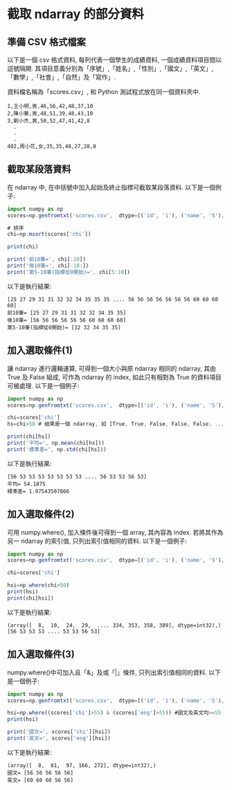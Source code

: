 # 截取 ndarray 的部分資料 

## 準備 CSV 格式檔案

以下是一個 csv 格式資料, 每列代表一個學生的成績資料, 一個成績資料項目間以逗號隔開.
其項目意義分別為「序號」,「姓名」,「性別」,「國文」,「英文」,「數學」,「社會」,「自然」及「寫作」.
<p>
資料檔名稱為「scores.csv」, 和 Python 測試程式放在同一個資料夾中.

```
1,王小明,男,46,56,42,48,37,10
2,陳小華,男,48,51,39,48,43,10
3,劉小杰,男,50,52,47,41,42,8
  .
  .
  .
402,周小花,女,35,35,48,27,28,8
```

## 截取某段落資料

在 ndarray 中, 在中括號中加入起始及終止指標可截取某段落資料. 以下是一個例子:

```javascript
import numpy as np
scores=np.genfromtxt('scores.csv',  dtype=[('id', 'i'), ('name', 'S'), ('chi', 'i'), ('eng', 'i'), ('mat', 'i'), ('soc', 'i'), ('nat', 'i'), ('lec', 'i')], delimiter=',', usecols=(0, 1, 3, 4, 5, 6, 7, 8,), unpack=True)

# 排序
chi=np.msort(scores['chi'])

print(chi)

print('前10筆=', chi[:10])
print('後10筆=', chi[-10:])
print('第5-10筆(指標從0開始)=', chi[5:10])
```

以下是執行結果:
```
[25 27 29 31 31 32 32 34 35 35 35 .... 56 56 56 56 56 56 56 60 60 60 60]
前10筆= [25 27 29 31 31 32 32 34 35 35]
後10筆= [56 56 56 56 56 56 60 60 60 60]
第5-10筆(指標從0開始)= [32 32 34 35 35]
```

## 加入選取條件(1)

讓 ndarray 進行邏輯運算, 可得到一個大小與原 ndarray 相同的 ndarray, 其由 True 及 False 組成, 
可作為 ndarray 的 index, 如此只有相對為 True 的資料項目可被處理. 以下是一個例子:

```javascript
import numpy as np
scores=np.genfromtxt('scores.csv',  dtype=[('id', 'i'), ('name', 'S'), ('chi', 'i'), ('eng', 'i'), ('mat', 'i'), ('soc', 'i'), ('nat', 'i'), ('lec', 'i')], delimiter=',', usecols=(0, 1, 3, 4, 5, 6, 7, 8,), unpack=True)

chi=scores['chi']
hs=chi>50 # 結果是一個 ndarray, 如 [True, True, False, False, False, ....]

print(chi[hs])
print('平均=', np.mean(chi[hs]))
print('標準差=', np.std(chi[hs]))
```

以下是執行結果:
```
[56 53 53 53 53 53 53 53 .... 56 53 53 56 53]
平均= 54.1875
標準差= 1.97543507866
```


## 加入選取條件(2)

可用 numpy.where(), 加入條件後可得到一個 array, 其內容為 index. 
若將其作為另一 ndarray 的索引值, 只列出索引值相同的資料. 以下是一個例子:

```javascript
import numpy as np
scores=np.genfromtxt('scores.csv',  dtype=[('id', 'i'), ('name', 'S'), ('chi', 'i'), ('eng', 'i'), ('mat', 'i'), ('soc', 'i'), ('nat', 'i'), ('lec', 'i')], delimiter=',', usecols=(0, 1, 3, 4, 5, 6, 7, 8,), unpack=True)

chi=scores['chi']

hsi=np.where(chi>50)
print(hsi)
print(chi[hsi])
```

以下是執行結果:
```
(array([  8,  10,  24,  29,  .... 334, 353, 358, 389], dtype=int32),)
[56 53 53 53 .... 53 53 56 53]
```


## 加入選取條件(3)

numpy.where()中可加入且「&」及或「|」條件, 只列出索引值相同的資料. 以下是一個例子:

```javascript
import numpy as np
scores=np.genfromtxt('scores.csv',  dtype=[('id', 'i'), ('name', 'S'), ('chi', 'i'), ('eng', 'i'), ('mat', 'i'), ('soc', 'i'), ('nat', 'i'), ('lec', 'i')], delimiter=',', usecols=(0, 1, 3, 4, 5, 6, 7, 8,), unpack=True)

hsi=np.where((scores['chi']>55) & (scores['eng']>55)) #國文及英文均>=55
print(hsi)

print('國文=', scores['chi'][hsi])
print('英文=', scores['eng'][hsi])
```

以下是執行結果:
```
(array([  8,  81,  97, 166, 272], dtype=int32),)
國文= [56 56 56 56 56]
英文= [60 60 60 56 56]
```